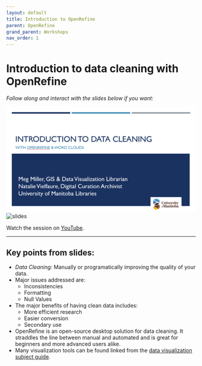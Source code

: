 ```yaml
---
layout: default
title: Introduction to OpenRefine
parent: OpenRefine
grand_parent: Workshops
nav_order: 1
---
```


# Introduction to data cleaning with OpenRefine

*Follow along and interact with the slides below if you want:*
<br>

[<img src="img/slides.PNG">](img/openrefineSlides.pdf)  
![slides]("img/slides.PNG")  

Watch the session on [YouTube](https://youtu.be/).
<hr>

## Key points from slides:

- _Data Cleaning:_ Manually or programatically improving the quality of your data.    
- Major issues addressed are:
	- Inconsistencies  
    - Formatting  
    - Null Values    
- The major benefits of having clean data includes:  
	- More efficient research  
    - Easier conversion  
    - Secondary use    
- OpenRefine is an open-source desktop solution for data cleaning. It straddles the line between manual and automated and is great for beginners and more advanced users alike.    
- Many visualization tools can be found linked from the [data visualization subject guide](https://libguides.lib.umanitoba.ca/viz).  